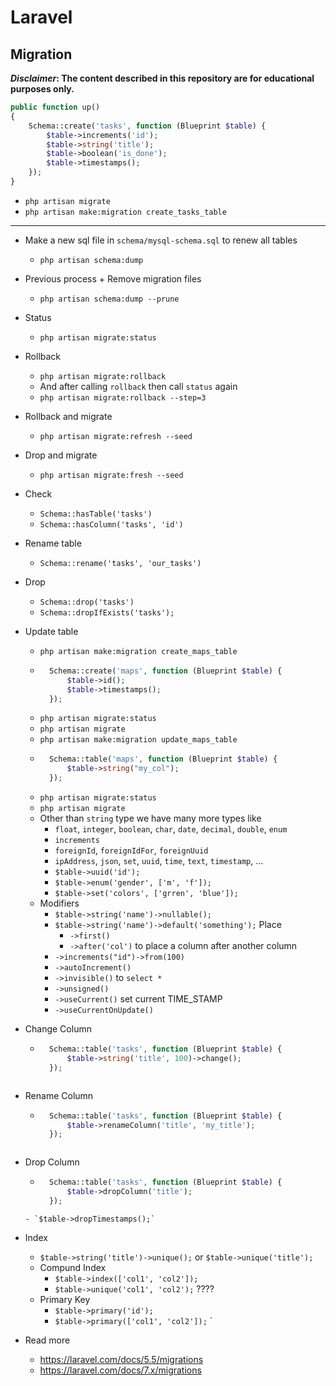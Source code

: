# Laravel
## Migration
***Disclaimer*: The content described in this repository are for educational purposes only.**

~~~php
public function up()
{
    Schema::create('tasks', function (Blueprint $table) {
        $table->increments('id');
        $table->string('title');
        $table->boolean('is_done');
        $table->timestamps();
    });   
}
~~~

- `php artisan migrate`
- `php artisan make:migration create_tasks_table`
___
- Make a new sql file in `schema/mysql-schema.sql` to renew all tables
    - `php artisan schema:dump`
- Previous process + Remove migration files
    - `php artisan schema:dump --prune`

- Status
    - `php artisan migrate:status`
- Rollback
    - `php artisan migrate:rollback`
    - And after calling `rollback` then call `status` again
    - `php artisan migrate:rollback --step=3`
- Rollback and migrate
    - `php artisan migrate:refresh --seed`
- Drop and migrate
    - `php artisan migrate:fresh --seed`
- Check
    - `Schema::hasTable('tasks')`
    - `Schema::hasColumn('tasks', 'id')`
- Rename table
    - `Schema::rename('tasks', 'our_tasks')`
- Drop
    - `Schema::drop('tasks')`
    - `Schema::dropIfExists('tasks');`
- Update table
    - `php artisan make:migration create_maps_table`
    - ~~~php
        Schema::create('maps', function (Blueprint $table) {
            $table->id();
            $table->timestamps();
        });
      ~~~
    - `php artisan migrate:status`
    - `php artisan migrate`
    - `php artisan make:migration update_maps_table`
    - ~~~php
        Schema::table('maps', function (Blueprint $table) {
            $table->string("my_col");
        });
      ~~~
    - `php artisan migrate:status`
    - `php artisan migrate`
    - Other than `string` type we have many more types like
        - `float`, `integer`, `boolean`, `char`, `date`, `decimal`, `double`, `enum`
        - `increments`
        - `foreignId`, `foreignIdFor`, `foreignUuid`
        - `ipAddress`, `json`, `set`, `uuid`, `time`, `text`, `timestamp`, ...
        - `$table->uuid('id');`
        - `$table->enum('gender', ['m', 'f']);`
        - `$table->set('colors', ['grren', 'blue']);`
    - Modifiers
        - `$table->string('name')->nullable();`
        - `$table->string('name')->default('something');`
        Place
            - `->first()`
            - `->after('col')` to place a column after another column
        - `->increments("id")->from(100)`
        - `->autoIncrement()`
        - `->invisible()` to `select *`
        - `->unsigned()`
        - `->useCurrent()` set current TIME_STAMP
        - `->useCurrentOnUpdate()`
- Change Column
    - ~~~php
        Schema::table('tasks', function (Blueprint $table) {
            $table->string('title', 100)->change();
        });
    ~~~
- Rename Column
    - ~~~php
        Schema::table('tasks', function (Blueprint $table) {
            $table->renameColumn('title', 'my_title');
        });
    ~~~
- Drop Column
    - ~~~php
        Schema::table('tasks', function (Blueprint $table) {
            $table->dropColumn('title');
        });
    ~~~
    - `$table->dropTimestamps();`
- Index
    - `$table->string('title')->unique();` or `$table->unique('title');`
    - Compund Index
        - `$table->index(['col1', 'col2']);`
        - `$table->unique('col1', 'col2');` ????
    - Primary Key
        - `$table->primary('id');`
        - `$table->primary(['col1', 'col2']);`
`


- Read more
    - https://laravel.com/docs/5.5/migrations
    - https://laravel.com/docs/7.x/migrations
